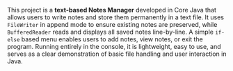 This project is a **text-based Notes Manager** developed in Core Java that allows users to write notes and store them permanently in a text file. It uses `FileWriter` in append mode to ensure existing notes are preserved, while `BufferedReader` reads and displays all saved notes line-by-line. A simple `if-else` based menu enables users to add notes, view notes, or exit the program. Running entirely in the console, it is lightweight, easy to use, and serves as a clear demonstration of basic file handling and user interaction in Java.
